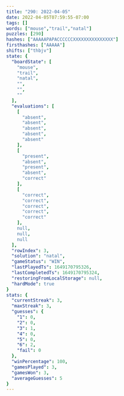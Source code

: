 ```yaml
---
title: "290: 2022-04-05"
date: 2022-04-05T07:59:55-07:00
tags: []
words: ["mouse","trail","natal"]
puzzles: [290]
hashes: ["AAAAAPAPACCCCCCXXXXXXXXXXXXXXX"]
firsthashes: ["AAAAA"]
shifts: ["thbjv"]
state: {
  "boardState": [
    "mouse",
    "trail",
    "natal",
    "",
    "",
    ""
  ],
  "evaluations": [
    [
      "absent",
      "absent",
      "absent",
      "absent",
      "absent"
    ],
    [
      "present",
      "absent",
      "present",
      "absent",
      "correct"
    ],
    [
      "correct",
      "correct",
      "correct",
      "correct",
      "correct"
    ],
    null,
    null,
    null
  ],
  "rowIndex": 3,
  "solution": "natal",
  "gameStatus": "WIN",
  "lastPlayedTs": 1649170795326,
  "lastCompletedTs": 1649170795324,
  "restoringFromLocalStorage": null,
  "hardMode": true
}
stats: {
  "currentStreak": 3,
  "maxStreak": 3,
  "guesses": {
    "1": 0,
    "2": 0,
    "3": 1,
    "4": 0,
    "5": 0,
    "6": 2,
    "fail": 0
  },
  "winPercentage": 100,
  "gamesPlayed": 3,
  "gamesWon": 3,
  "averageGuesses": 5
}
---
```


<!-- more -->
